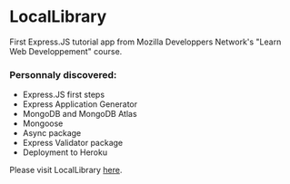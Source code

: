 # LocalLibrary
First Express.JS tutorial app from Mozilla Developpers Network's "Learn Web Developpement" course.

<h3> Personnaly discovered: </h3>

- Express.JS first steps
- Express Application Generator
- MongoDB and MongoDB Atlas
- Mongoose
- Async package
- Express Validator package
- Deployment to Heroku

Please visit LocalLibrary <a href='https://greglabelette-locallibrary.herokuapp.com'>here</a>.